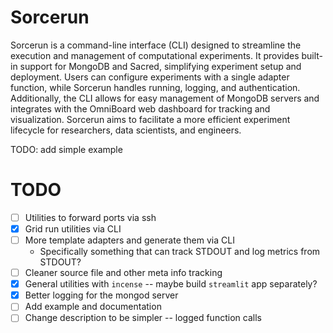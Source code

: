 # Sorcerun

Sorcerun is a command-line interface (CLI) designed to streamline the execution and management of computational experiments. It provides built-in support for MongoDB and Sacred, simplifying experiment setup and deployment. Users can configure experiments with a single adapter function, while Sorcerun handles running, logging, and authentication. Additionally, the CLI allows for easy management of MongoDB servers and integrates with the OmniBoard web dashboard for tracking and visualization. Sorcerun aims to facilitate a more efficient experiment lifecycle for researchers, data scientists, and engineers.

TODO: add simple example

# TODO

-   [ ] Utilities to forward ports via ssh
-   [x] Grid run utilities via CLI
-   [ ] More template adapters and generate them via CLI
    -   Specifically something that can track STDOUT and log metrics from STDOUT?
-   [ ] Cleaner source file and other meta info tracking
-   [x] General utilities with `incense` -- maybe build `streamlit` app separately?
-   [x] Better logging for the mongod server
-   [ ] Add example and documentation
-   [ ] Change description to be simpler -- logged function calls

